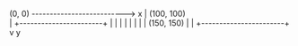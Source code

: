 (0, 0) --------------------------> x
  |    (100, 100)           
  |         +-----------------------+
  |         |                       |
  |         |                       |
  |         |       (150, 150)      |
  |         +-----------------------+
  v
  y
